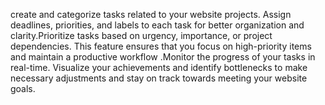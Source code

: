 create and categorize tasks related to your website projects. Assign deadlines, priorities, and labels to each task for better organization and clarity.Prioritize tasks based on urgency, importance, or project dependencies. This feature ensures that you focus on high-priority items and maintain a productive workflow .Monitor the progress of your tasks in real-time. Visualize your achievements and identify bottlenecks to make necessary adjustments and stay on track towards meeting your website goals.
